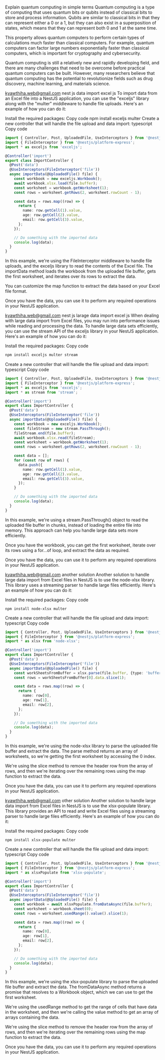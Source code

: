 Explain quantum computing in simple terms
Quantum computing is a type of computing that uses quantum bits or qubits instead of classical bits to store and process information. Qubits are similar to classical bits in that they can represent either a 0 or a 1, but they can also exist in a superposition of states, which means that they can represent both 0 and 1 at the same time.

This property allows quantum computers to perform certain types of calculations much faster than classical computers. For example, quantum computers can factor large numbers exponentially faster than classical computers, which is important for cryptography and cybersecurity.

Quantum computing is still a relatively new and rapidly developing field, and there are many challenges that need to be overcome before practical quantum computers can be built. However, many researchers believe that quantum computing has the potential to revolutionize fields such as drug discovery, machine learning, and materials science.




kyawthiha.web@gmail.com
nest js data import excel js 
To import data from an Excel file into a NestJS application, you can use the "exceljs" library along with the "multer" middleware to handle file uploads. Here's an example of how you can do it:

Install the required packages:
Copy code
npm install exceljs multer
Create a new controller that will handle the file upload and data import:
typescript
Copy code

```ts
import { Controller, Post, UploadedFile, UseInterceptors } from '@nestjs/common';
import { FileInterceptor } from '@nestjs/platform-express';
import * as exceljs from 'exceljs';

@Controller('import')
export class ImportController {
  @Post('data')
  @UseInterceptors(FileInterceptor('file'))
  async importData(@UploadedFile() file) {
    const workbook = new exceljs.Workbook();
    await workbook.xlsx.load(file.buffer);
    const worksheet = workbook.getWorksheet(1);
    const rows = worksheet.getRows(2, worksheet.rowCount - 1);

    const data = rows.map((row) => {
      return {
        name: row.getCell(1).value,
        age: row.getCell(2).value,
        email: row.getCell(3).value,
      };
    });

    // Do something with the imported data
    console.log(data);
  }
}
```
In this example, we're using the FileInterceptor middleware to handle file uploads, and the exceljs library to read the contents of the Excel file. The importData method loads the workbook from the uploaded file buffer, gets the first worksheet, and iterates over its rows to extract the data.

You can customize the map function to extract the data based on your Excel file format.

Once you have the data, you can use it to perform any required operations in your NestJS application.




kyawthiha.web@gmail.com
nest js larage data import excel js 
When dealing with large data import from Excel files, you may run into performance issues while reading and processing the data. To handle large data sets efficiently, you can use the stream API of the exceljs library in your NestJS application. Here's an example of how you can do it:

Install the required packages:
Copy code
```ts
npm install exceljs multer stream

```
Create a new controller that will handle the file upload and data import:
typescript
Copy code
```ts
import { Controller, Post, UploadedFile, UseInterceptors } from '@nestjs/common';
import { FileInterceptor } from '@nestjs/platform-express';
import * as exceljs from 'exceljs';
import * as stream from 'stream';

@Controller('import')
export class ImportController {
  @Post('data')
  @UseInterceptors(FileInterceptor('file'))
  async importData(@UploadedFile() file) {
    const workbook = new exceljs.Workbook();
    const fileStream = new stream.PassThrough();
    fileStream.end(file.buffer);
    await workbook.xlsx.read(fileStream);
    const worksheet = workbook.getWorksheet(1);
    const rows = worksheet.getRows(2, worksheet.rowCount - 1);

    const data = [];
    for (const row of rows) {
      data.push({
        name: row.getCell(1).value,
        age: row.getCell(2).value,
        email: row.getCell(3).value,
      });
    }

    // Do something with the imported data
    console.log(data);
  }
}
```
In this example, we're using a stream.PassThrough() object to read the uploaded file buffer in chunks, instead of loading the entire file into memory. This approach can help you handle large data sets more efficiently.

Once you have the workbook, you can get the first worksheet, iterate over its rows using a for...of loop, and extract the data as required.

Once you have the data, you can use it to perform any required operations in your NestJS application.




kyawthiha.web@gmail.com
another solution
Another solution to handle large data import from Excel files in NestJS is to use the node-xlsx library. This library uses a streaming parser to handle large files efficiently. Here's an example of how you can do it:

Install the required packages:
Copy code
```
npm install node-xlsx multer
```
Create a new controller that will handle the file upload and data import:
typescript
Copy code
```ts
import { Controller, Post, UploadedFile, UseInterceptors } from '@nestjs/common';
import { FileInterceptor } from '@nestjs/platform-express';
import * as xlsx from 'node-xlsx';

@Controller('import')
export class ImportController {
  @Post('data')
  @UseInterceptors(FileInterceptor('file'))
  async importData(@UploadedFile() file) {
    const workSheetsFromBuffer = xlsx.parse(file.buffer, {type: 'buffer'});
    const rows = workSheetsFromBuffer[0].data.slice(1);

    const data = rows.map((row) => {
      return {
        name: row[0],
        age: row[1],
        email: row[2],
      };
    });

    // Do something with the imported data
    console.log(data);
  }
}
```
In this example, we're using the node-xlsx library to parse the uploaded file buffer and extract the data. The parse method returns an array of worksheets, so we're getting the first worksheet by accessing the 0 index.

We're using the slice method to remove the header row from the array of rows, and then we're iterating over the remaining rows using the map function to extract the data.

Once you have the data, you can use it to perform any required operations in your NestJS application.




kyawthiha.web@gmail.com
other solution
Another solution to handle large data import from Excel files in NestJS is to use the xlsx-populate library. This library provides an API to read and write Excel files using a streaming parser to handle large files efficiently. Here's an example of how you can do it:

Install the required packages:
Copy code
```
npm install xlsx-populate multer
```
Create a new controller that will handle the file upload and data import:
typescript
Copy code
```ts
import { Controller, Post, UploadedFile, UseInterceptors } from '@nestjs/common';
import { FileInterceptor } from '@nestjs/platform-express';
import * as xlsxPopulate from 'xlsx-populate';

@Controller('import')
export class ImportController {
  @Post('data')
  @UseInterceptors(FileInterceptor('file'))
  async importData(@UploadedFile() file) {
    const workbook = await xlsxPopulate.fromDataAsync(file.buffer);
    const worksheet = workbook.sheet(0);
    const rows = worksheet.usedRange().value().slice(1);

    const data = rows.map((row) => {
      return {
        name: row[0],
        age: row[1],
        email: row[2],
      };
    });

    // Do something with the imported data
    console.log(data);
  }
}
```
In this example, we're using the xlsx-populate library to parse the uploaded file buffer and extract the data. The fromDataAsync method returns a promise that resolves to a Workbook object, which we can use to get the first worksheet.

We're using the usedRange method to get the range of cells that have data in the worksheet, and then we're calling the value method to get an array of arrays containing the data.

We're using the slice method to remove the header row from the array of rows, and then we're iterating over the remaining rows using the map function to extract the data.

Once you have the data, you can use it to perform any required operations in your NestJS application.
